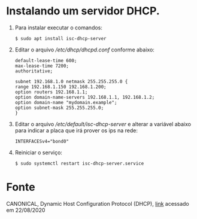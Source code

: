 # Instalando um servidor DHCP.

1. Para instalar executar o comandos:
    
    ~~~ terminal
    $ sudo apt install isc-dhcp-server
    ~~~

2. Editar o arquivo _/etc/dhcp/dhcpd.conf_ conforme abaixo:

    ~~~
    default-lease-time 600;
    max-lease-time 7200;
    authoritative;

    subnet 192.168.1.0 netmask 255.255.255.0 {
    range 192.168.1.150 192.168.1.200;
    option routers 192.168.1.1;
    option domain-name-servers 192.168.1.1, 192.168.1.2;
    option domain-name "mydomain.example";
    option subnet-mask 255.255.255.0;
    }
    ~~~

3. Editar o arquivo _/etc/default/isc-dhcp-server_ e alterar a variável abaixo para indicar a placa que irá prover os ips na rede:

    ~~~
    INTERFACESv4="bond0"
    ~~~

4. Reiniciar o serviço:

    ~~~ terminal
    $ sudo systemctl restart isc-dhcp-server.service
    ~~~

# Fonte

CANONICAL, Dynamic Host Configuration Protocol (DHCP), [link](https://ubuntu.com/server/docs/network-dhcp) acessado em 22/08/2020